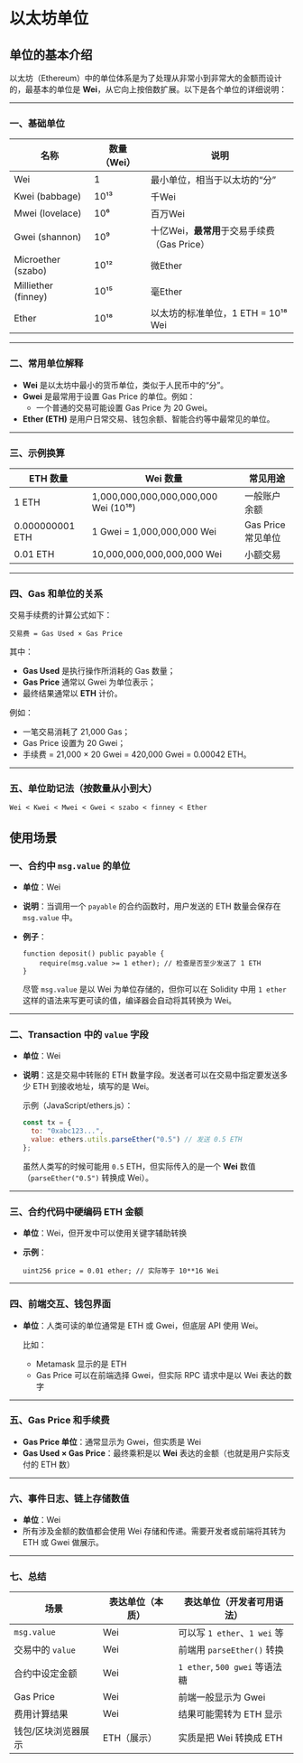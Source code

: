 # 以太坊单位

## 单位的基本介绍

以太坊（Ethereum）中的单位体系是为了处理从非常小到非常大的金额而设计的，最基本的单位是 **Wei**，从它向上按倍数扩展。以下是各个单位的详细说明：

------

### 一、基础单位

| 名称                | 数量（Wei） | 说明                                         |
| ------------------- | ----------- | -------------------------------------------- |
| Wei                 | 1           | 最小单位，相当于以太坊的“分”                 |
| Kwei (babbage)      | 10¹³        | 千Wei                                        |
| Mwei (lovelace)     | 10⁶         | 百万Wei                                      |
| Gwei (shannon)      | 10⁹         | 十亿Wei，**最常用**于交易手续费（Gas Price） |
| Microether (szabo)  | 10¹²        | 微Ether                                      |
| Milliether (finney) | 10¹⁵        | 毫Ether                                      |
| Ether               | 10¹⁸        | 以太坊的标准单位，1 ETH = 10¹⁸ Wei           |

------

### 二、常用单位解释

- **Wei** 是以太坊中最小的货币单位，类似于人民币中的“分”。
- **Gwei** 是最常用于设置 Gas Price 的单位。例如：
  - 一个普通的交易可能设置 Gas Price 为 20 Gwei。
- **Ether (ETH)** 是用户日常交易、钱包余额、智能合约等中最常见的单位。

------

### 三、示例换算

| ETH 数量        | Wei 数量                             | 常见用途           |
| --------------- | ------------------------------------ | ------------------ |
| 1 ETH           | 1,000,000,000,000,000,000 Wei (10¹⁸) | 一般账户余额       |
| 0.000000001 ETH | 1 Gwei = 1,000,000,000 Wei           | Gas Price 常见单位 |
| 0.01 ETH        | 10,000,000,000,000,000 Wei           | 小额交易           |

------

### 四、Gas 和单位的关系

交易手续费的计算公式如下：

```
交易费 = Gas Used × Gas Price
```

其中：

- **Gas Used** 是执行操作所消耗的 Gas 数量；
- **Gas Price** 通常以 Gwei 为单位表示；
- 最终结果通常以 **ETH** 计价。

例如：

- 一笔交易消耗了 21,000 Gas；
- Gas Price 设置为 20 Gwei；
- 手续费 = 21,000 × 20 Gwei = 420,000 Gwei = 0.00042 ETH。

------

### 五、单位助记法（按数量从小到大）

```
Wei < Kwei < Mwei < Gwei < szabo < finney < Ether
```



## 使用场景

### 一、**合约中 `msg.value` 的单位**

- **单位**：Wei

- **说明**：当调用一个 `payable` 的合约函数时，用户发送的 ETH 数量会保存在 `msg.value` 中。

- **例子**：

  ```solidity
  function deposit() public payable {
      require(msg.value >= 1 ether); // 检查是否至少发送了 1 ETH
  }
  ```

  尽管 `msg.value` 是以 Wei 为单位存储的，但你可以在 Solidity 中用 `1 ether` 这样的语法来写更可读的值，编译器会自动将其转换为 Wei。

------

### 二、**Transaction 中的 `value` 字段**

- **单位**：Wei

- **说明**：这是交易中转账的 ETH 数量字段。发送者可以在交易中指定要发送多少 ETH 到接收地址，填写的是 Wei。

  示例（JavaScript/ethers.js）：

  ```javascript
  const tx = {
    to: "0xabc123...",
    value: ethers.utils.parseEther("0.5") // 发送 0.5 ETH
  };
  ```

  虽然人类写的时候可能用 `0.5` ETH，但实际传入的是一个 **Wei** 数值（`parseEther("0.5")` 转换成 Wei）。

------

### 三、**合约代码中硬编码 ETH 金额**

- **单位**：Wei，但开发中可以使用关键字辅助转换

- **示例**：

  ```solidity
  uint256 price = 0.01 ether; // 实际等于 10**16 Wei
  ```

------

### 四、**前端交互、钱包界面**

- **单位**：人类可读的单位通常是 ETH 或 Gwei，但底层 API 使用 Wei。

  比如：

  - Metamask 显示的是 ETH
  - Gas Price 可以在前端选择 Gwei，但实际 RPC 请求中是以 Wei 表达的数字

------

### 五、**Gas Price 和手续费**

- **Gas Price 单位**：通常显示为 Gwei，但实质是 Wei
- **Gas Used × Gas Price**：最终乘积是以 **Wei** 表达的金额（也就是用户实际支付的 ETH 数）

------

### 六、**事件日志、链上存储数值**

- **单位**：Wei
- 所有涉及金额的数值都会使用 Wei 存储和传递。需要开发者或前端将其转为 ETH 或 Gwei 做展示。

------

### 七、总结

| 场景                | 表达单位（本质） | 表达单位（开发者可用语法）     |
| ------------------- | ---------------- | ------------------------------ |
| `msg.value`         | Wei              | 可以写 `1 ether`、`1 wei` 等   |
| 交易中的 `value`    | Wei              | 前端用 `parseEther()` 转换     |
| 合约中设定金额      | Wei              | `1 ether`, `500 gwei` 等语法糖 |
| Gas Price           | Wei              | 前端一般显示为 Gwei            |
| 费用计算结果        | Wei              | 结果可能需转为 ETH 显示        |
| 钱包/区块浏览器展示 | ETH（展示）      | 实质是把 Wei 转换成 ETH        |